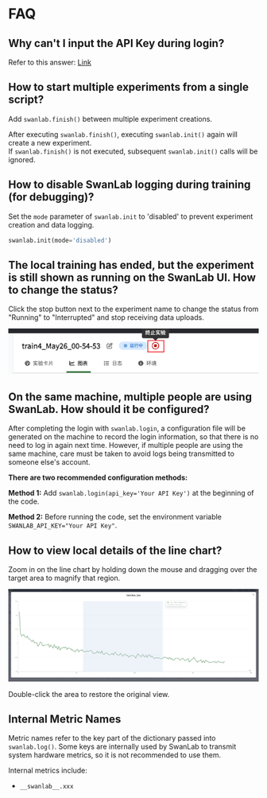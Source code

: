 # FAQ

## Why can't I input the API Key during login?

Refer to this answer: [Link](https://www.zhihu.com/question/720308649/answer/25076837539)

## How to start multiple experiments from a single script?

Add `swanlab.finish()` between multiple experiment creations.

After executing `swanlab.finish()`, executing `swanlab.init()` again will create a new experiment.  
If `swanlab.finish()` is not executed, subsequent `swanlab.init()` calls will be ignored.

## How to disable SwanLab logging during training (for debugging)?

Set the `mode` parameter of `swanlab.init` to 'disabled' to prevent experiment creation and data logging.

```python
swanlab.init(mode='disabled')
```

## The local training has ended, but the experiment is still shown as running on the SwanLab UI. How to change the status?

Click the stop button next to the experiment name to change the status from "Running" to "Interrupted" and stop receiving data uploads.

![stop](/assets/stop.png)

## On the same machine, multiple people are using SwanLab. How should it be configured?

After completing the login with `swanlab.login`, a configuration file will be generated on the machine to record the login information, so that there is no need to log in again next time. However, if multiple people are using the same machine, care must be taken to avoid logs being transmitted to someone else's account.

**There are two recommended configuration methods:**

**Method 1:** Add `swanlab.login(api_key='Your API Key')` at the beginning of the code.

**Method 2:** Before running the code, set the environment variable `SWANLAB_API_KEY="Your API Key"`.

## How to view local details of the line chart?

Zoom in on the line chart by holding down the mouse and dragging over the target area to magnify that region.

![details](/assets/faq-chart-details.png)

Double-click the area to restore the original view.

## Internal Metric Names

Metric names refer to the key part of the dictionary passed into `swanlab.log()`. Some keys are internally used by SwanLab to transmit system hardware metrics, so it is not recommended to use them.

Internal metrics include:

- `__swanlab__.xxx`
